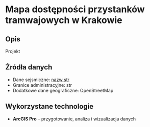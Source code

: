 # Mapa dostępności przystanków tramwajowych w Krakowie

## Opis
Projekt 

## Źródła danych
- Dane sejsmiczne: [nazw str](link)
- Granice administracyjne: str
- Dodatkowe dane geograficzne: OpenStreetMap

## Wykorzystane technologie
- **ArcGIS Pro** – przygotowanie, analiza i wizualizacja danych

